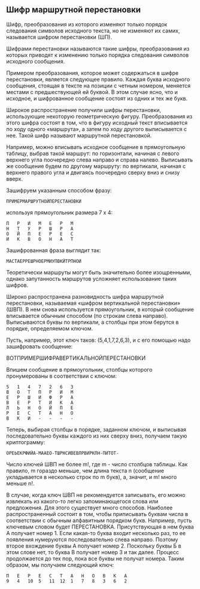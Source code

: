 ## Шифр маршрутной перестановки

Шифр, преобразования из которого изменяют только порядок следования символов исходного текста, но не изменяют их самих, называется шифром перестановки (ШП). 

Шифрами перестановки называются такие шифры, преобразования из которых приводят к изменению только порядка следования символов исходного сообщения. 

Примером преобразования, которое может содержаться в шифре перестановки, является следующее правило. Каждая буква исходного сообщения, стоящая в тексте на позиции с четным номером, меняется местами с предшествующей ей буквой. В этом случае ясно, что и исходное, и шифрованное сообщение состоят из одних и тех же букв.

Широкое распространение получили шифры перестановки, использующие некоторую геометрическую фигуру. Преобразования из этого шифра состоят в том, что в фигуру исходный текст вписывается по ходу одного «маршрута», а затем по ходу другого выписывается с нее. Такой шифр называют маршрутной перестановкой. 

Например, можно вписывать исходное сообщение в прямоугольную таблицу, выбрав такой маршрут: по горизонтали, начиная с левого верхнего угла поочередно слева направо и справа налево. Выписывать же сообщение будем по другому маршруту: по вертикали, начиная с верхнего правого угла и двигаясь поочередно сверху вниз и снизу вверх. 

Зашифруем указанным способом фразу: 

    ПРИМЕРМАРШРУТНОЙПЕРЕСТАНОВКИ

используя прямоугольник размера 7 х 4: 

    П	Р	И	М	Е	Р	М
    Н	Т	У	Р	Ш	Р	А
    О	Й	П	Е	Р	Е	С
    И	К	В	О	Н	А	Т

Зашифрованная фраза выглядит так: 

    МАСТАЕРРЕШРНОЕРМИУПВКЙТРПНОИ

Теоретически маршруты могут быть значительно более изощренными, однако запутанность маршрутов усложняет использование таких шифров. 

Широко распространена разновидность шифра маршрутной перестановки, называемая «шифром вертикальной перестановки» (ШВП). В нем снова используется прямоугольник, в который сообщение вписывается обычным способом (по строкам слева направо). Выписываются буквы по вертикали, а столбцы при этом берутся в порядке, определяемом ключом.

Пусть, например, этот ключ таков: (5,4,1,7,2,6,3), и с его помощью надо зашифровать сообщение: 

ВОТПРИМЕРШИФРАВЕРТИКАЛЬНОЙПЕРЕСТАНОВКИ

Впишем сообщение в прямоугольник, столбцы которого пронумерованы в соответствии с ключом: 

    5 	1 	4 	7 	2 	6 	3 
    В 	О 	Т 	П 	Р 	И 	М 
    Е 	Р 	Ш 	И 	Ф 	Р 	А 
    В 	Е 	Р 	Т 	И 	К 	А 
    Л 	Ь 	Н 	О 	Й 	П 	Е 
    Р 	Е 	С 	Т 	А 	Н 	О 
    В 	К 	И 	- 	- 	- 	- 

Теперь, выбирая столбцы в порядке, заданном ключом, и выписывая последовательно буквы каждого из них сверху вниз, получаем такую криптограмму: 

    ОРЕЬЕКРФИЙА-МААЕО-ТШРНСИВЕВЛРВИРКПН-ПИТОТ-

Число ключей ШВП не более m!, где m - число столбцов таблицы. Как правило, m гораздо меньше, чем длина текста n (сообщение укладывается в несколько строк по m букв), а, значит, и m! много меньше n!. 

В случае, когда ключ ШВП не рекомендуется записывать, его можно извлекать из какого-то легко запоминающегося слова или предложения. Для этого существует много способов. Наиболее распространенный состоит в том, чтобы приписывать буквам числа в соответствии с обычным алфавитным порядком букв. Например, пусть ключевым словом будет ПЕРЕСТАНОВКА. Присутствующая в нем буква А получает номер 1. Если какая-то буква входит несколько раз, то ее появления нумеруются последовательно слева направо. Поэтому второе вхождение буквы А получает номер 2. Поскольку буквы Б в этом слове нет, то буква В получает номер 3 и так далее. Процесс продолжается до тех пор, пока все буквы не получат номера. Таким образом, мы получаем следующий ключ: 

    П	Е	Р	Е	С	Т	А	Н	О	В	К	А
    9	4	10	5	11	12	1	7	8	3	6	2
